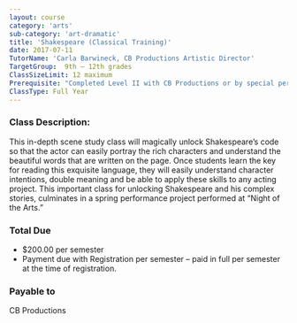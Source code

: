 ```yaml
---
layout: course
category: 'arts'
sub-category: 'art-dramatic'
title: 'Shakespeare (Classical Training)'
date: 2017-07-11
TutorName: 'Carla Barwineck, CB Productions Artistic Director'
TargetGroup:  9th – 12th grades
ClassSizeLimit: 12 maximum
Prerequisite: "Completed Level II with CB Productions or by special permission from Tutor"
ClassType: Full Year
---
```


### Class Description:
This in-depth scene study class will magically unlock Shakespeare’s code so that the actor can easily portray the rich characters and understand the beautiful words that are written on the page. Once students learn the key for reading this exquisite language, they will easily understand character intentions, double meaning and be able to apply these skills to any acting project. This important class for unlocking Shakespeare and his complex stories, culminates in a spring performance project performed at “Night of the Arts.”

### Total Due
* $200.00 per semester
* Payment due with Registration per semester – paid in full per semester at the time of registration.

### Payable to
CB Productions